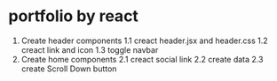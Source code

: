 # portfolio by react

1. Create header components
   1.1 creact header.jsx and header.css
   1.2 creact link and icon
   1.3 toggle navbar
2. Create home components
   2.1 creact social link
   2.2 create data
   2.3 create Scroll Down button
